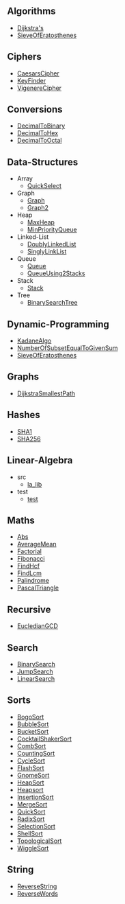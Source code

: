 
## Algorithms
  * [Dijkstra's](https://github.com/TheAlgorithms/Javascript/blob/master/Algorithms/Dijkstra's.js)
  * [SieveOfEratosthenes](https://github.com/TheAlgorithms/Javascript/blob/master/Algorithms/SieveOfEratosthenes.js)

## Ciphers
  * [CaesarsCipher](https://github.com/TheAlgorithms/Javascript/blob/master/Ciphers/CaesarsCipher.js)
  * [KeyFinder](https://github.com/TheAlgorithms/Javascript/blob/master/Ciphers/KeyFinder.js)
  * [VigenereCipher](https://github.com/TheAlgorithms/Javascript/blob/master/Ciphers/VigenereCipher.js)

## Conversions
  * [DecimalToBinary](https://github.com/TheAlgorithms/Javascript/blob/master/Conversions/DecimalToBinary.js)
  * [DecimalToHex](https://github.com/TheAlgorithms/Javascript/blob/master/Conversions/DecimalToHex.js)
  * [DecimalToOctal](https://github.com/TheAlgorithms/Javascript/blob/master/Conversions/DecimalToOctal.js)

## Data-Structures
  * Array
    * [QuickSelect](https://github.com/TheAlgorithms/Javascript/blob/master/Data-Structures/Array/QuickSelect.js)
  * Graph
    * [Graph](https://github.com/TheAlgorithms/Javascript/blob/master/Data-Structures/Graph/Graph.js)
    * [Graph2](https://github.com/TheAlgorithms/Javascript/blob/master/Data-Structures/Graph/Graph2.js)
  * Heap
    * [MaxHeap](https://github.com/TheAlgorithms/Javascript/blob/master/Data-Structures/Heap/MaxHeap.js)
    * [MinPriorityQueue](https://github.com/TheAlgorithms/Javascript/blob/master/Data-Structures/Heap/MinPriorityQueue.js)
  * Linked-List
    * [DoublyLinkedList](https://github.com/TheAlgorithms/Javascript/blob/master/Data-Structures/Linked-List/DoublyLinkedList.js)
    * [SinglyLinkList](https://github.com/TheAlgorithms/Javascript/blob/master/Data-Structures/Linked-List/SinglyLinkList.js)
  * Queue
    * [Queue](https://github.com/TheAlgorithms/Javascript/blob/master/Data-Structures/Queue/Queue.js)
    * [QueueUsing2Stacks](https://github.com/TheAlgorithms/Javascript/blob/master/Data-Structures/Queue/QueueUsing2Stacks.js)
  * Stack
    * [Stack](https://github.com/TheAlgorithms/Javascript/blob/master/Data-Structures/Stack/Stack.js)
  * Tree
    * [BinarySearchTree](https://github.com/TheAlgorithms/Javascript/blob/master/Data-Structures/Tree/BinarySearchTree.js)

## Dynamic-Programming
  * [KadaneAlgo](https://github.com/TheAlgorithms/Javascript/blob/master/Dynamic-Programming/KadaneAlgo.js)
  * [NumberOfSubsetEqualToGivenSum](https://github.com/TheAlgorithms/Javascript/blob/master/Dynamic-Programming/NumberOfSubsetEqualToGivenSum.js)
  * [SieveOfEratosthenes](https://github.com/TheAlgorithms/Javascript/blob/master/Dynamic-Programming/SieveOfEratosthenes.js)

## Graphs
  * [DijkstraSmallestPath](https://github.com/TheAlgorithms/Javascript/blob/master/Graphs/DijkstraSmallestPath.js)

## Hashes
  * [SHA1](https://github.com/TheAlgorithms/Javascript/blob/master/Hashes/SHA1.js)
  * [SHA256](https://github.com/TheAlgorithms/Javascript/blob/master/Hashes/SHA256.js)

## Linear-Algebra
  * src
    * [la_lib](https://github.com/TheAlgorithms/Javascript/blob/master/Linear-Algebra/src/la_lib.js)
  * test
    * [test](https://github.com/TheAlgorithms/Javascript/blob/master/Linear-Algebra/test/test.js)

## Maths
  * [Abs](https://github.com/TheAlgorithms/Javascript/blob/master/Maths/Abs.js)
  * [AverageMean](https://github.com/TheAlgorithms/Javascript/blob/master/Maths/AverageMean.js)
  * [Factorial](https://github.com/TheAlgorithms/Javascript/blob/master/Maths/Factorial.js)
  * [Fibonacci](https://github.com/TheAlgorithms/Javascript/blob/master/Maths/Fibonacci.js)
  * [FindHcf](https://github.com/TheAlgorithms/Javascript/blob/master/Maths/FindHcf.js)
  * [FindLcm](https://github.com/TheAlgorithms/Javascript/blob/master/Maths/FindLcm.js)
  * [Palindrome](https://github.com/TheAlgorithms/Javascript/blob/master/Maths/Palindrome.js)
  * [PascalTriangle](https://github.com/TheAlgorithms/Javascript/blob/master/Maths/PascalTriangle.js)

## Recursive
  * [EucledianGCD](https://github.com/TheAlgorithms/Javascript/blob/master/Recursive/EucledianGCD.js)

## Search
  * [BinarySearch](https://github.com/TheAlgorithms/Javascript/blob/master/Search/BinarySearch.js)
  * [JumpSearch](https://github.com/TheAlgorithms/Javascript/blob/master/Search/JumpSearch.js)
  * [LinearSearch](https://github.com/TheAlgorithms/Javascript/blob/master/Search/LinearSearch.js)

## Sorts
  * [BogoSort](https://github.com/TheAlgorithms/Javascript/blob/master/Sorts/BogoSort.js)
  * [BubbleSort](https://github.com/TheAlgorithms/Javascript/blob/master/Sorts/BubbleSort.js)
  * [BucketSort](https://github.com/TheAlgorithms/Javascript/blob/master/Sorts/BucketSort.js)
  * [CocktailShakerSort](https://github.com/TheAlgorithms/Javascript/blob/master/Sorts/CocktailShakerSort.js)
  * [CombSort](https://github.com/TheAlgorithms/Javascript/blob/master/Sorts/CombSort.js)
  * [CountingSort](https://github.com/TheAlgorithms/Javascript/blob/master/Sorts/CountingSort.js)
  * [CycleSort](https://github.com/TheAlgorithms/Javascript/blob/master/Sorts/CycleSort.js)
  * [FlashSort](https://github.com/TheAlgorithms/Javascript/blob/master/Sorts/FlashSort.js)
  * [GnomeSort](https://github.com/TheAlgorithms/Javascript/blob/master/Sorts/GnomeSort.js)
  * [HeapSort](https://github.com/TheAlgorithms/Javascript/blob/master/Sorts/HeapSort.js)
  * [Heapsort](https://github.com/TheAlgorithms/Javascript/blob/master/Sorts/Heapsort.js)
  * [InsertionSort](https://github.com/TheAlgorithms/Javascript/blob/master/Sorts/InsertionSort.js)
  * [MergeSort](https://github.com/TheAlgorithms/Javascript/blob/master/Sorts/MergeSort.js)
  * [QuickSort](https://github.com/TheAlgorithms/Javascript/blob/master/Sorts/QuickSort.js)
  * [RadixSort](https://github.com/TheAlgorithms/Javascript/blob/master/Sorts/RadixSort.js)
  * [SelectionSort](https://github.com/TheAlgorithms/Javascript/blob/master/Sorts/SelectionSort.js)
  * [ShellSort](https://github.com/TheAlgorithms/Javascript/blob/master/Sorts/ShellSort.js)
  * [TopologicalSort](https://github.com/TheAlgorithms/Javascript/blob/master/Sorts/TopologicalSort.js)
  * [WiggleSort](https://github.com/TheAlgorithms/Javascript/blob/master/Sorts/WiggleSort.js)

## String
  * [ReverseString](https://github.com/TheAlgorithms/Javascript/blob/master/String/ReverseString.js)
  * [ReverseWords](https://github.com/TheAlgorithms/Javascript/blob/master/String/ReverseWords.js)
